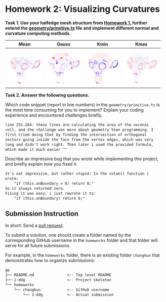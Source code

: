 # Homework 2: Visualizing Curvatures

**Task 1. Use your halfedge mesh structure from [Homework 1](../1-halfedge/README.md), further extend the [geometry/primitive.ts](./src/geometry/primitive.ts) file and implement different normal and curvature computing methods.**

|Mean|Gauss|Kmin|Kmax|
|:--:|:--:|:--:|:--:|
|<img src="./assets/Mean.png" height="120"/>|<img src="./assets/Gaussian.png" height="120"/>|<img src="./assets/Kmin.png" height="120"/>|<img src="./assets/Kmax.png" height="120"/>|

**Task 2. Answer the following questions.**

Which code snippet (report in line numbers) in the `geometry/primitive.ts` is the most time consuming for you to implement? Explain your coding experience and encountered challenges briefly.

```
line 251-264: these lines are calculating the area of the voronoi cell, and the challenge was more about geometry than programming. I first tried doing that by finding the intersection of orthogonal vectors going inside the face from the vertex edges, which was very long and didn't work right. Then later i used the provided formula, which made it much easier ^^
```

Describe an impressive bug that you wrote while implementing this project, and briefly explain how you fixed it.

```
It's not impressive, but rather stupid: In the cotan() function i wrote: 
    "if (this.onBoundary = 0) return 0;"
So it always returned zero.
Fixing it was easy, i just rewrote it to:
    "if (this.onBoundary) return 0;"

```

## Submission Instruction

In short: Send a [pull request](https://github.com/mimuc/gp/pulls).

To submit a solution, one should create a folder named by the corresponding GitHub username in the `homeworks` folder and that folder will serve for all future submissions.

For example, in the `homeworks` folder, there is an existing folder `changkun`
that demonstrates how to organize submissions:

```
gp
├── README.md               <-- Top level README
├── 2-ddg                   <-- Project skeleton
└── homeworks
    └── changkun            <-- GitHub username
        └── 2-ddg           <-- Actual submission
```
